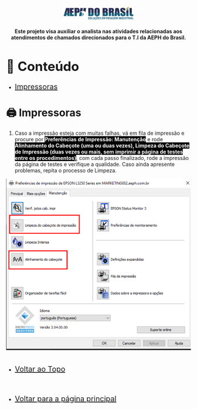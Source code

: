 <p align="center">
    <img src="../imagens/aeph-logo.png" width="200px">
</p>

<p align="center">
<b>Este projeto visa auxiliar o analista nas atividades relacionadas aos atendimentos de chamados direcionados para o T.I da AEPH do Brasil.</b>
</p>

<!-- Comentário exemplo -->

<h1 id="conteudo" style="font-size:35px;">📝 Conteúdo</h1>

- <p style="font-size:20px"> <a href="#impressoras"> Impressoras</a></p>


<h1 id="impressoras">🖨️ Impressoras</h1>

1. <p>Caso a impressão esteja com muitas falhas, vá em fila de impressão e procure por <b style="color:white; background-color:black">Preferências de Impressão: Manutenção</b> e rode <b style="color:white; background-color:black">Alinhamento do Cabeçote (uma ou duas vezes), Limpeza do Cabeçote de Impressão (duas vezes ou mais, sem imprimir a página de testes entre os procedimentos)</b>, com cada passo finalizado, rode a impressão da página de testes e verifique a qualidade. Caso ainda apresente problemas, repita o processo de Limpeza.
</p>

<img src="../imagens/procedimentos-img/impressora1.png" alt=" impressora1">

<div>

[BADGE1]: https://img.shields.io/badge/Página_principal-000?style=for-the-badge&logo=html



<!-- <h1 id="voltar">Voltar para a página principal</h1>

[![backend-simple][BADGE1]](../README.md)-->


</div>


<br>

- <p style="font-size:20px"> <a href="#"> Voltar ao Topo</a></p>

<br>

- <p style="font-size:20px"> <a href="../README.md"> Voltar para a página principal</a></p>